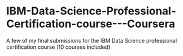 # IBM-Data-Science-Professional-Certification-course---Coursera
A few of my final submissions for the IBM Data Science professional certification course (10 courses included)
